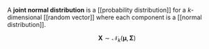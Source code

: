 A **joint normal distribution** is a [[probability distribution]] for a $k$-dimensional [[random vector]] where each component is a [[normal distribution]].

$$
\mathbf{X} \sim \mathcal{N}_k(\boldsymbol{\mu}, \mathbf{\Sigma})
$$